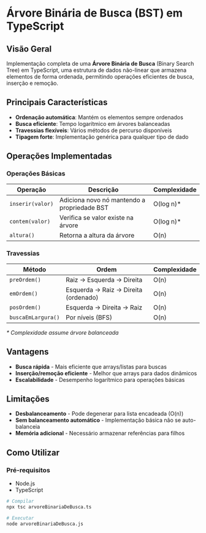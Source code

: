# Árvore Binária de Busca (BST) em TypeScript

## Visão Geral
Implementação completa de uma **Árvore Binária de Busca** (Binary Search Tree) em TypeScript, uma estrutura de dados não-linear que armazena elementos de forma ordenada, permitindo operações eficientes de busca, inserção e remoção.

## Principais Características
- **Ordenação automática**: Mantém os elementos sempre ordenados
- **Busca eficiente**: Tempo logarítmico em árvores balanceadas
- **Travessias flexíveis**: Vários métodos de percurso disponíveis
- **Tipagem forte**: Implementação genérica para qualquer tipo de dado

## Operações Implementadas

### Operações Básicas
| Operação | Descrição | Complexidade |
|----------|-----------|--------------|
| `inserir(valor)` | Adiciona novo nó mantendo a propriedade BST | O(log n)* |
| `contem(valor)` | Verifica se valor existe na árvore | O(log n)* |
| `altura()` | Retorna a altura da árvore | O(n) |

### Travessias
| Método | Ordem | Complexidade |
|--------|-------|--------------|
| `preOrdem()` | Raiz → Esquerda → Direita | O(n) |
| `emOrdem()` | Esquerda → Raiz → Direita (ordenado) | O(n) |
| `posOrdem()` | Esquerda → Direita → Raiz | O(n) |
| `buscaEmLargura()` | Por níveis (BFS) | O(n) |

_* Complexidade assume árvore balanceada_

## Vantagens
- **Busca rápida** - Mais eficiente que arrays/listas para buscas
- **Inserção/remoção eficiente** - Melhor que arrays para dados dinâmicos
- **Escalabilidade** - Desempenho logarítmico para operações básicas

## Limitações
- **Desbalanceamento** - Pode degenerar para lista encadeada (O(n))
- **Sem balanceamento automático** - Implementação básica não se auto-balanceia
- **Memória adicional** - Necessário armazenar referências para filhos

## Como Utilizar

### Pré-requisitos
- Node.js
- TypeScript

```bash
# Compilar
npx tsc arvoreBinariaDeBusca.ts

# Executar
node arvoreBinariaDeBusca.js